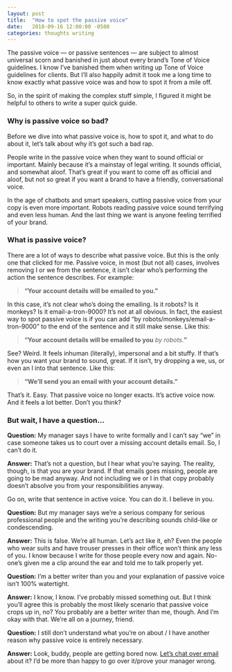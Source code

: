 ```yaml
---
layout: post
title:  "How to spot the passive voice"
date:   2018-09-16 12:00:00 -0500
categories: thoughts writing
---
```

The passive voice — or passive sentences — are subject to almost universal scorn and banished in just about every brand’s Tone of Voice guidelines. I know I’ve banished them when writing up Tone of Voice guidelines for clients. But I’ll also happily admit it took me a long time to know exactly what passive voice was and how to spot it from a mile off.

So, in the spirit of making the complex stuff simple, I figured it might be helpful to others to write a super quick guide.

### Why is passive voice so bad?

Before we dive into what passive voice is, how to spot it, and what to do about it, let’s talk about why it’s got such a bad rap.

People write in the passive voice when they want to sound official or important. Mainly because it’s a mainstay of legal writing. It sounds official, and somewhat aloof. That’s great if you want to come off as official and aloof, but not so great if you want a brand to have a friendly, conversational voice.

In the age of chatbots and smart speakers, cutting passive voice from your copy is even more important. Robots reading passive voice sound terrifying and even less human. And the last thing we want is anyone feeling terrified of your brand.

### What is passive voice?

There are a lot of ways to describe what passive voice. But this is the only one that clicked for me. Passive voice, in most (but not all) cases, involves removing I or we from the sentence, it isn’t clear who’s performing the action the sentence describes. For example:

> **“Your account details will be emailed to you.”**

In this case, it’s not clear who’s doing the emailing. Is it robots? Is it monkeys? Is it email-a-tron-9000? It’s not at all obvious. In fact, the easiest way to spot passive voice is if you can add “by robots/monkeys/email-a-tron-9000” to the end of the sentence and it still make sense. Like this:

> **“Your account details will be emailed to you** *by robots.***”**

See? Weird. It feels inhuman (literally), impersonal and a bit stuffy. If that’s how you want your brand to sound, great. If it isn’t, try dropping a we, us, or even an I into that sentence. Like this:

> **“We’ll send you an email with your account details.”**

That’s it. Easy. That passive voice no longer exacts. It’s active voice now. And it feels a lot better. Don’t you think?

### But wait, I have a question…

**Question:** My manager says I have to write formally and I can’t say “we” in case someone takes us to court over a missing account details email. So, I can’t do it.

**Answer:** That’s not a question, but I hear what you’re saying. The reality, though, is that you are your brand. If that emails goes missing, people are going to be mad anyway. And not including we or I in that copy probably doesn’t absolve you from your responsibilities anyway.

Go on, write that sentence in active voice. You can do it. I believe in you.

**Question:** But my manager says we’re a serious company for serious professional people and the writing you’re describing sounds child-like or condescending.

**Answer:** This is false. We’re all human. Let’s act like it, eh? Even the people who wear suits and have trouser presses in their office won’t think any less of you. I know because I write for those people every now and again. No-one’s given me a clip around the ear and told me to talk properly yet.

**Question:** I’m a better writer than you and your explanation of passive voice isn’t 100% watertight.

**Answer:** I know, I know. I’ve probably missed something out. But I think you’ll agree this is probably the most likely scenario that passive voice crops up in, no? You probably are a better writer than me, though. And I’m okay with that. We’re all on a journey, friend.

**Question:** I still don’t understand what you’re on about / I have another reason why passive voice is entirely necessary.

**Answer:** Look, buddy, people are getting bored now. [Let’s chat over email](https://freddiewrit.es/contact/) about it? I’d be more than happy to go over it/prove your manager wrong.